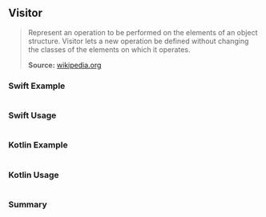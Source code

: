 ## Visitor

> Represent an operation to be performed on the elements of an object structure. Visitor lets a new operation be defined without changing the classes of the elements on which it operates.
>
>**Source:** [wikipedia.org](https://en.wikipedia.org/wiki/Visitor_pattern)

### Swift Example

```swift


````

### Swift Usage

```swift


````

### Kotlin Example

```kotlin


````

### Kotlin Usage

```kotlin


````

### Summary